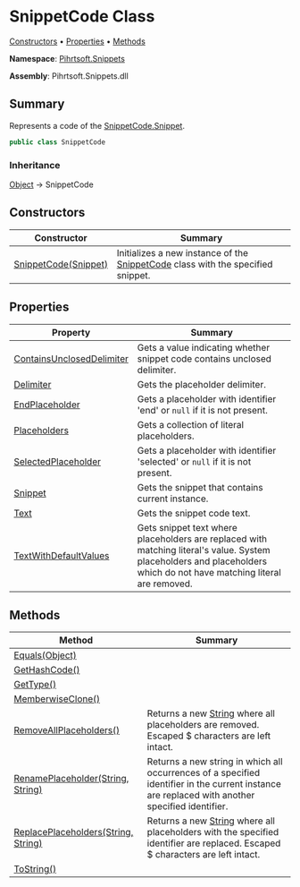 # SnippetCode Class

[Constructors](#constructors) &#x2022; [Properties](#properties) &#x2022; [Methods](#methods)

**Namespace**: [Pihrtsoft.Snippets](../README.md)

**Assembly**: Pihrtsoft\.Snippets\.dll

## Summary

Represents a code of the [SnippetCode.Snippet](Snippet/README.md)\.

```csharp
public class SnippetCode
```

### Inheritance

[Object](https://docs.microsoft.com/en-us/dotnet/api/system.object) &#x2192; SnippetCode

## Constructors

| Constructor | Summary |
| ----------- | ------- |
| [SnippetCode(Snippet)](-ctor/README.md) | Initializes a new instance of the [SnippetCode](./README.md) class with the specified snippet\. |

## Properties

| Property | Summary |
| -------- | ------- |
| [ContainsUnclosedDelimiter](ContainsUnclosedDelimiter/README.md) | Gets a value indicating whether snippet code contains unclosed delimiter\. |
| [Delimiter](Delimiter/README.md) | Gets the placeholder delimiter\. |
| [EndPlaceholder](EndPlaceholder/README.md) | Gets a placeholder with identifier 'end' or `null` if it is not present\. |
| [Placeholders](Placeholders/README.md) | Gets a collection of literal placeholders\. |
| [SelectedPlaceholder](SelectedPlaceholder/README.md) | Gets a placeholder with identifier 'selected' or `null` if it is not present\. |
| [Snippet](Snippet/README.md) | Gets the snippet that contains current instance\. |
| [Text](Text/README.md) | Gets the snippet code text\. |
| [TextWithDefaultValues](TextWithDefaultValues/README.md) | Gets snippet text where placeholders are replaced with matching literal's value\. System placeholders and placeholders which do not have matching literal are removed\. |

## Methods

| Method | Summary |
| ------ | ------- |
| [Equals(Object)](https://docs.microsoft.com/en-us/dotnet/api/system.object.equals) | |
| [GetHashCode()](https://docs.microsoft.com/en-us/dotnet/api/system.object.gethashcode) | |
| [GetType()](https://docs.microsoft.com/en-us/dotnet/api/system.object.gettype) | |
| [MemberwiseClone()](https://docs.microsoft.com/en-us/dotnet/api/system.object.memberwiseclone) | |
| [RemoveAllPlaceholders()](RemoveAllPlaceholders/README.md) | Returns a new [String](https://docs.microsoft.com/en-us/dotnet/api/system.string) where all placeholders are removed\. Escaped $ characters are left intact\. |
| [RenamePlaceholder(String, String)](RenamePlaceholder/README.md) | Returns a new string in which all occurrences of a specified identifier in the current instance are replaced with another specified identifier\. |
| [ReplacePlaceholders(String, String)](ReplacePlaceholders/README.md) | Returns a new [String](https://docs.microsoft.com/en-us/dotnet/api/system.string) where all placeholders with the specified identifier are replaced\. Escaped $ characters are left intact\. |
| [ToString()](https://docs.microsoft.com/en-us/dotnet/api/system.object.tostring) | |

